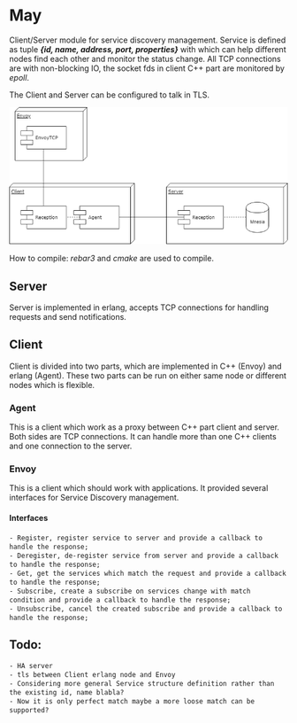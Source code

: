 # May

Client/Server module for service discovery management. Service is defined as tuple ***{id, name, address, port, properties}*** with which can help different nodes find each other and monitor the status change. All TCP connections are with non-blocking IO, the socket fds in client C++ part are monitored by *epoll*.

The Client and Server can be configured to talk in TLS.

![Here is how May looks like](https://github.com/ao-song/May/blob/master/img/may.png)

How to compile:
*rebar3* and *cmake* are used to compile.

## Server
Server is implemented in erlang, accepts TCP connections for handling requests and send notifications.

## Client
Client is divided into two parts, which are implemented in C++ (Envoy) and erlang (Agent). These two parts can be run on either same node or different nodes which is flexible.

### Agent
This is a client which work as a proxy between C++ part client and server. Both sides are TCP connections. It can handle more than one C++ clients and one connection to the server.

### Envoy
This is a client which should work with applications. It provided several interfaces for Service Discovery management.

#### Interfaces
    - Register, register service to server and provide a callback to handle the response;
    - Deregister, de-register service from server and provide a callback to handle the response;
    - Get, get the services which match the request and provide a callback to handle the response;
    - Subscribe, create a subscribe on services change with match condition and provide a callback to handle the response;
    - Unsubscribe, cancel the created subscribe and provide a callback to handle the response;

Todo:
-----    
    - HA server
    - tls between Client erlang node and Envoy
    - Considering more general Service structure definition rather than the existing id, name blabla?
    - Now it is only perfect match maybe a more loose match can be supported?
